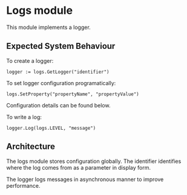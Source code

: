 # Logs module

This module implements a logger.

## Expected System Behaviour

To create a logger:
```
logger := logs.GetLogger("identifier")
```

To set logger configuration programatically:
```
logs.SetProperty("propertyName", "propertyValue")
```
Configuration details can be found below.

To write a log:
```
logger.Log(logs.LEVEL, "message")
```

## Architecture

The logs module stores configuration globally. The identifier identifies where the log comes from as a parameter in display form.

The logger logs messages in asynchronous manner to improve performance.